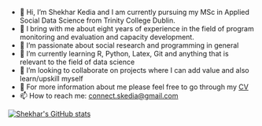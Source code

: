 - 👋 Hi, I’m Shekhar Kedia and I am currently pursuing my MSc in Applied Social Data Science from Trinity College Dublin.
- 💼 I bring with me about eight years of experience in the field of program monitoring and evaluation and capacity development.
- 👀 I’m passionate about social research and programming in general
- 🌱 I’m currently learning R, Python, Latex, Git and anything that is relevant to the field of data science
- 💞️ I’m looking to collaborate on projects where I can add value and also learn/upskill myself
- 🔎 For more information about me please feel free to go through my [CV](https://drive.google.com/file/d/1PKu-QnrXRL83urwffRPuxdBBypjqVRf6/view?usp=drive_link)
- 📫 How to reach me: connect.skedia@gmail.com

[![Shekhar's GitHub stats](https://github-readme-stats.vercel.app/api?username=ShekharKedia)](https://github.com/ShekharKedia/github-readme-stats)

<!---
ShekharKedia/ShekharKedia is a ✨ special ✨ repository because its `README.md` (this file) appears on your GitHub profile.
You can click the Preview link to take a look at your changes.
--->
